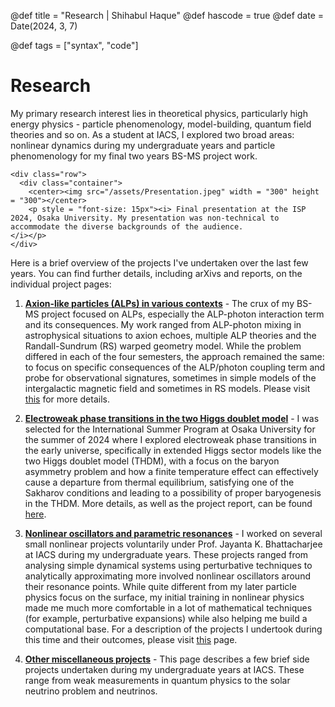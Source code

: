@def title = "Research | Shihabul Haque"
@def hascode = true
@def date = Date(2024, 3, 7)

@def tags = ["syntax", "code"]

# Research
My primary research interest lies in theoretical physics, particularly high energy physics - particle phenomenology, model-building, quantum field theories and so on. As a student at IACS, I explored two broad areas: nonlinear dynamics during my undergraduate years and particle phenomenology for my final two years BS-MS project work. 
~~~
<div class="row">
  <div class="container">
    <center><img src="/assets/Presentation.jpeg" width = "300" height = "300"></center>
    <p style = "font-size: 15px"><i> Final presentation at the ISP 2024, Osaka University. My presentation was non-technical to accommodate the diverse backgrounds of the audience. 
</i></p>
</div>
~~~
Here is a brief overview of the projects I've undertaken over the last few years. You can find further details, including arXivs and reports, on the individual project pages:

1. [**Axion-like particles (ALPs) in various contexts**](/axions/) - The crux of my BS-MS project focused on ALPs, especially the ALP-photon interaction term and its consequences. My work ranged from ALP-photon mixing in astrophysical situations to axion echoes, multiple ALP theories and the Randall-Sundrum (RS) warped geometry model. While the problem differed in each of the four semesters, the approach remained the same: to focus on specific consequences of the ALP/photon coupling term and probe for observational signatures, sometimes in simple models of the intergalactic magnetic field and sometimes in RS models. Please visit [this](/axions/) for more details.

2. [**Electroweak phase transitions in the two Higgs doublet model**](/thdm/) - I was selected for the International Summer Program at Osaka University for the summer of 2024 where I explored electroweak phase transitions in the early universe, specifically in extended Higgs sector models like the two Higgs doublet model (THDM), with a focus on the baryon asymmetry problem and how a finite temperature effect can effectively cause a departure from thermal equilibrium, satisfying one of the Sakharov conditions and leading to a possibility of proper baryogenesis in the THDM. More details, as well as the project report, can be found [here](/thdm/).

3. [**Nonlinear oscillators and parametric resonances**](/nonlin/) - I worked on several small nonlinear projects voluntarily under Prof. Jayanta K. Bhattacharjee at IACS during my undergraduate years. These projects ranged from analysing simple dynamical systems using perturbative techniques to analytically approximating more involved nonlinear oscillators around their resonance points. While quite different from my later particle physics focus on the surface, my initial training in nonlinear physics made me much more comfortable in a lot of mathematical techniques (for example, perturbative expansions) while also helping me build a computational base. For a description of the projects I undertook during this time and their outcomes, please visit [this](/nonlin/) page.

4. [**Other miscellaneous projects**](/miscproj/) - This page describes a few brief side projects undertaken during my undergraduate years at IACS. These range from weak measurements in quantum physics to the solar neutrino problem and neutrinos.
